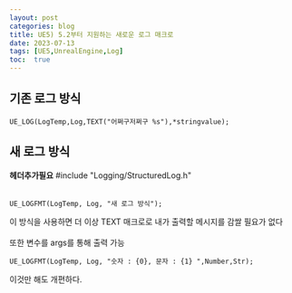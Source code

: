 ```yaml
---
layout: post
categories: blog
title: UE5) 5.2부터 지원하는 새로운 로그 매크로
date: 2023-07-13
tags: [UE5,UnrealEngine,Log]
toc:  true
---
```


## 기존 로그 방식
```
UE_LOG(LogTemp,Log,TEXT("어쩌구저쩌구 %s"),*stringvalue);
```

## 새 로그 방식
**헤더추가필요**
#include "Logging/StructuredLog.h"
<br><br>
```
UE_LOGFMT(LogTemp, Log, "새 로그 방식");
```
이 방식을 사용하면 더 이상 TEXT 매크로로 내가 출력할 메시지를 감쌀 필요가 없다
<br><br>
또한 변수를 args를 통해 출력 가능
```
UE_LOGFMT(LogTemp, Log, "숫자 : {0}, 문자 : {1} ",Number,Str);
```
이것만 해도 개편하다.

